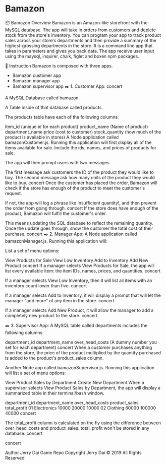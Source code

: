 # Bamazon
📦 Bamazon
Overview
Bamazon is an Amazon-like storefront with the MySQL database. The app will take in orders from customers and deplete stock from the store's inventory. You can program your app to track product sales across your store's departments and then provide a summary of the highest-grossing departments in the store. It is a command line app that takes in parameters and gives you back data. The app receive user input using the maysql, inquirer, chalk, figlet and boxen npm packages.



📓 Instruction
Bamazon is composed with three apps.
* Bamazon customer app
* Bamazon manager app
* Bamazon supervisor app
✒️ 1. Customer App:
concert

A MySQL Database called bamazon.

A Table inside of that database called products.

The products table have each of the following columns:

item_id (unique id for each product)
product_name (Name of product)
department_name
price (cost to customer)
stock_quantity (how much of the product is available in stores)
A Node application called bamazonCustomer.js. Running this application will first display all of the items available for sale. Include the ids, names, and prices of products for sale.

The app will then prompt users with two messages.

The first message ask customers the ID of the product they would like to buy.
The second message ask how many units of the product they would like to buy. concert
Once the customer has placed the order, Bamazon will check if the store has enough of the product to meet the customer's request.

If not, the app will log a phrase like Insufficient quantity!, and then prevent the order from going through. concert
If the store does have enough of the product, Bamazon will fulfill the customer's order.

This means updating the SQL database to reflect the remaining quantity.
Once the update goes through, show the customer the total cost of their purchase. concert
✒️ 2. Manager App:
A Node application called bamazonManager.js. Running this application will:

List a set of menu options:

View Products for Sale
View Low Inventory
Add to Inventory
Add New Product concert
If a manager selects View Products for Sale, the app will list every available item: the item IDs, names, prices, and quantities. concert

If a manager selects View Low Inventory, then it will list all items with an inventory count lower than five. concert

If a manager selects Add to Inventory, it will display a prompt that will let the manager "add more" of any item in the store. concert

If a manager selects Add New Product, it will allow the manager to add a completely new product to the store. concert

✒️ 3. Supervisor App:
A MySQL table called departments includes the following columns:

department_id
department_name
over_head_costs (A dummy number you set for each department) concert
When a customer purchases anything from the store, the price of the product multiplied by the quantity purchased is added to the product's product_sales column.

Another Node app called bamazonSupervisor.js. Running this application will list a set of menu options:

View Product Sales by Department
Create New Department
When a supervisor selects View Product Sales by Department, the app will display a summarized table in their terminal/bash window.

department_id	department_name	over_head_costs	product_sales	total_profit
01	Electronics	10000	20000	10000
02	Clothing	60000	100000	40000
concert

The total_profit column is calculated on the fly using the difference between over_head_costs and product_sales. total_profit won't be stored in any database.
concert

concert

Author
Jerry Dai
Game Repo
Copyright
Jerry Dai © 2019 All Rights Reserved
